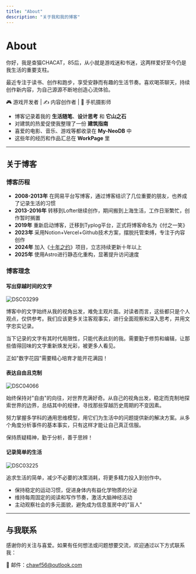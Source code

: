 ```yaml
---
title: "About"
description: "关于我和我的博客"
---
```


# About

你好，我是查猫CHACAT，85后，从小就是游戏迷和书迷，这两样爱好至今仍是我生活的重要支柱。

最近专注于读书、创作和跑步，享受安静而有趣的生活节奏。喜欢喝茶聊天，持续创作新内容，为自己源源不断地创造心流体验。

🎮 游戏开发者 | ✍️ 内容创作者 | 📱 手机摄影师

- 博客记录着我的 **生活随笔**、**设计思考** 和 **它山之石**
- 对建筑的热爱促使我整理了一份 **建筑指南**
- 喜爱的电影、音乐、游戏等都收录在 **My-NeoDB** 中
- 这些年的经历和作品汇总在 **WorkPage** 里

---

## 关于博客

### 博客历程

- **2008-2013年** 在网易平台写博客，通过博客结识了几位重要的朋友，也养成了记录生活的习惯
- **2013-2016年** 转移到Lofter继续创作，期间搬到上海生活，工作日渐繁忙，创作暂时搁置
- **2019年** 重新启动博客，迁移到Typlog平台，正式将博客命名为《付之一笑》
- **2023年** 采用Notion+Vercel+Github技术方案，摆脱托管束缚，专注于内容创作
- **2024年** 加入《[十年之约](https://foreverblog.cn/)》项目，立志持续更新十年以上
- **2025年** 使用Astro进行静态化重构，显著提升访问速度

### 博客理念

#### 写出穿越时间的文字

![DSC03299](https://blog-1259751088.cos.ap-shanghai.myqcloud.com/uPic/DSC03299.jpg)

博客中的文字始终从我的视角出发，难免主观片面。对读者而言，这些都只是个人观点，仅供参考。我们应该更多关注客观事实，进行全面观察和深入思考，并用文字忠实记录。

当下记录的文字有其时代局限性，只能代表此刻的我。需要勤于修剪和编辑，让那些值得回味的文字重新焕发光彩，被更多人看见。

正如"数字花园"需要精心培育才能开花满园！

#### 表达自由且克制

![DSC04066](https://blog-1259751088.cos.ap-shanghai.myqcloud.com/uPic/DSC04066.jpg)

始终保持对"自由"的向往，对世界充满好奇。从自己的视角出发，稳定而克制地探索世界的边界，总结其中的规律，寻找那些穿越历史周期的不变因素。

努力掌握多学科的通用思维模型，用它们为生活中的问题提供新的解决方案。从多个角度分析事件的基本事实，只有这样才能让自己真正信服。

保持质疑精神，勤于分析，善于思辨！

#### 记录简单的生活

![DSC03225](https://blog-1259751088.cos.ap-shanghai.myqcloud.com/uPic/DSC03225.jpg)

追求生活的简单，减少不必要的决策消耗，将更多精力投入到创作中。

- 保持稳定的运动习惯，促进身体内有益化学物质的分泌
- 维持每周固定的阅读和写作节奏，激活大脑神经活动
- 主动观察社会的多元面貌，避免成为信息茧房中的"盲人"

---

## 与我联系

感谢你的关注与喜爱。如果有任何想法或问题想要交流，欢迎通过以下方式联系我：

📧 邮件：[chawf56@outlook.com](mailto:chawf56@outlook.com)